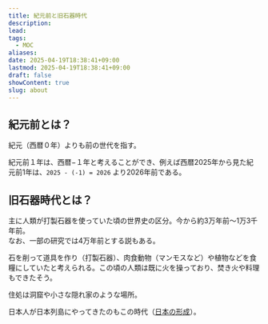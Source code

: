 ```yaml
---
title: 紀元前と旧石器時代
description: 
lead: 
tags:
  - MOC
aliases: 
date: 2025-04-19T18:38:41+09:00
lastmod: 2025-04-19T18:38:41+09:00
draft: false
showContent: true
slug: about
---
```

## 紀元前とは？
紀元（西暦０年）よりも前の世代を指す。

紀元前１年は、西暦−１年と考えることができ、例えば西暦2025年から見た紀元前1年は、`2025 - (-1) = 2026` より2026年前である。

## 旧石器時代とは？
主に人類が打製石器を使っていた頃の世界史の区分。今から約3万年前〜1万3千年前。  
なお、一部の研究では4万年前とする説もある。

石を削って道具を作り（打製石器）、肉食動物（マンモスなど）や植物などを食糧にしていたと考えられる。この頃の人類は既に火を操っており、焚き火や料理もできたそう。

住処は洞窟や小さな隠れ家のような場所。

日本人が日本列島にやってきたのもこの時代（[日本の形成](日本の形成.md)）。